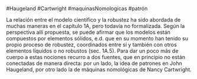 #Haugeland 
#Cartwright 
#maquinasNomologicas
#patrón

La relación entre el modelo científico y la robustez ha sido abordada de muchas maneras en el capítulo 1A, pero todavía no formalizada. Según la perspectiva allí propuesta, se puede afirmar que los modelos están compuestos por elementos sólidos, e.d. que en su momento han tenido su propio proceso de robustez, coordinados entre sí y también con otros elementos líquidos o no robustos (sec. 1A.5). Para dar un poco más de cuerpo a estas nociones recurro a dos fuentes, que en principio no están conectadas de manera directa: por un lado, la idea de patrones en John Haugeland, por otro lado la de máquinas nomológicas de Nancy Cartwright.